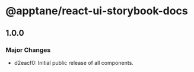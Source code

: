 # @apptane/react-ui-storybook-docs

## 1.0.0
### Major Changes

- d2eacf0: Initial public release of all components.
